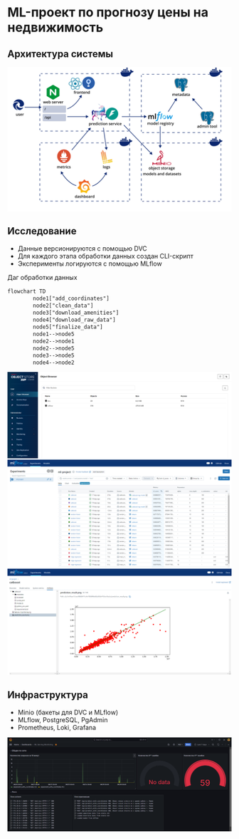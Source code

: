 # ML-проект по прогнозу цены на недвижимость

## Архитектура системы

![Архитектура системы](https://github.com/Daniil-Solo/MLOps-House-Price-Prediction/blob/master/visual/architecture-1.png)

## Исследование

- Данные версионируются с помощью DVC
- Для каждого этапа обработки данных создан CLI-скрипт
- Эксперименты логируются с помощью MLflow

Даг обработки данных
```mermaid
flowchart TD                       
        node1["add_coordinates"]   
        node2["clean_data"]        
        node3["download_amenities"]
        node4["download_raw_data"] 
        node5["finalize_data"]     
        node1-->node5              
        node2-->node1              
        node2-->node5              
        node3-->node5              
        node4-->node2
```

![Бакеты в S3-хранилище](https://github.com/Daniil-Solo/MLOps-House-Price-Prediction/blob/master/visual/minio-1.png)
![Эксперименты](https://github.com/Daniil-Solo/MLOps-House-Price-Prediction/blob/master/visual/mlflow-1.png)
![Артефакты модели](https://github.com/Daniil-Solo/MLOps-House-Price-Prediction/blob/master/visual/mlflow-3.png)

## Инфраструктура

- Minio (бакеты для DVC и MLflow)
- MLflow, PostgreSQL, PgAdmin
- Prometheus, Loki, Grafana

![Мониторинг в Grafana](https://github.com/Daniil-Solo/MLOps-House-Price-Prediction/blob/master/visual/grafana-1.png)

